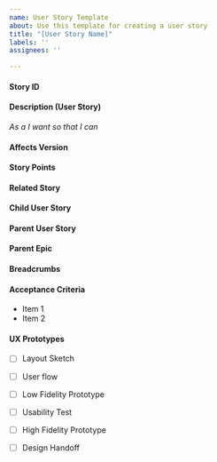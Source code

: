 ```yaml
---
name: User Story Template
about: Use this template for creating a user story
title: "[User Story Name]"
labels: ''
assignees: ''

---
```


#### Story ID


#### Description (User Story)
*As a I want so that I can*


#### Affects Version


#### Story Points


#### Related Story


#### Child User Story


#### Parent User Story


#### Parent Epic


#### Breadcrumbs


#### Acceptance Criteria
* Item 1
* Item 2


#### UX Prototypes
- [ ] Layout Sketch

- [ ] User flow

- [ ] Low Fidelity Prototype

- [ ] Usability Test

- [ ] High Fidelity Prototype

- [ ] Design Handoff
